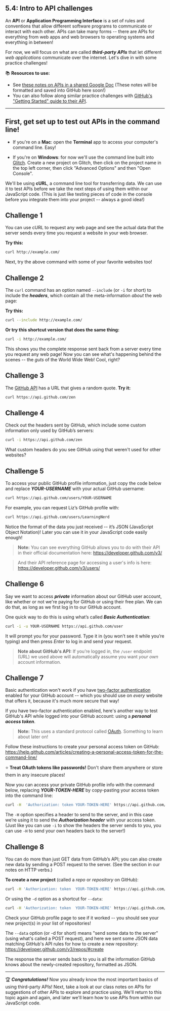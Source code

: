 ## 5.4: Intro to API challenges

An **API** or **Application Programming Interface** is a set of rules and conventions that allow different software programs to communicate or interact with each other. APIs can take many forms -- there are APIs for everything from web apps and web browsers to operating systems and everything in between!

For now, we will focus on what are called ***third-party APIs*** that let different *web applications* communicate over the internet. Let's dive in with some practice challenges!

:books: **Resources to use:**
  - See [these notes on APIs in a shared Google Doc](https://docs.google.com/document/d/1HH5ULwRQwbByOVbjRdSqUPIQhZsAqlu7imTeX1AA6n4/edit?usp=sharing) (These notes will be formatted and saved into GitHub here soon!)
  - You can also follow along similar practice challenges with [GitHub's "Getting Started" guide to their API](https://developer.github.com/v3/guides/getting-started/).

<hr/>

## First, get set up to test out APIs in the command line!

  - If you're on a **Mac**: open the **Terminal** app to access your computer's command line. Easy!
  
  - If you're on **Windows**: for now we'll use the command line built into [Glitch](https://glitch.com). Create a new project on Glitch, then click on the project name in the top left corner, then click "Advanced Options" and then "Open Console".

We'll be using **cURL**, a command line tool for transferring data. We can use it to test APIs before we take the next steps of using them within our JavaScript code. (This is just like testing pieces of code in the console before you integrate them into your project -- always a good idea!)

## Challenge 1

You can use cURL to request any web page and see the actual data that the server sends every time you request a website in your web browser.

**Try this:**

```bash
curl http://example.com/
```

Next, try the above command with some of your favorite websites too!

## Challenge 2

The `curl` command has an option named `--include` (or `-i` for short) to include the ***headers***, which contain all the meta-information *about* the web page:

**Try this:**

```bash
curl --include http://example.com/
```

**Or try this shortcut version that does the same thing:**

```bash
curl -i http://example.com/
```

This shows you the complete response sent back from a server every time you request any web page! Now you can see what's happening behind the scenes -- the *guts* of the World Wide Web! Cool, right?

## Challenge 3

The [GitHub API](https://developer.github.com/v3/guides/getting-started/) has a URL that gives a random quote. **Try it:**

```bash
curl https://api.github.com/zen
```

## Challenge 4

Check out the headers sent by GitHub, which include some custom information only used by GitHub’s servers:

```bash
curl -i https://api.github.com/zen
```

What custom headers do you see GitHub using that weren't used for other websites?

## Challenge 5

To access your public GitHub profile information, just copy the code below and replace ***YOUR-USERNAME*** with your actual GitHub username:

```bash
curl https://api.github.com/users/YOUR-USERNAME
```

For example, you can request Liz’s GitHub profile with:

```bash
curl https://api.github.com/users/LearningNerd
```

Notice the format of the data you just received -- it’s JSON (JavaScript Object Notation)! Later you can use it in your JavaScript code easily enough!

  > **Note:** You can see everything GitHub allows you to do with their API in their official documentation here: https://developer.github.com/v3/ 
  
  > And their API reference page for accessing a user's info is here: https://developer.github.com/v3/users/

## Challenge 6

Say we want to access ***private*** information about our GitHub user account, like whether or not we're paying for GitHub or using their free plan. We can do that, as long as we first log in to our GitHub account.

One quick way to do this is using what’s called ***Basic Authentication***:

```bash
curl -i -u YOUR-USERNAME https://api.github.com/user
```

It will prompt you for your password. Type it in (you won’t see it while you’re typing) and then press *Enter* to log in and send your request.

  > **Note about GitHub's API:** If you’re logged in, the `/user` endpoint (URL) we used above will automatically assume you want *your own* account information.

## Challenge 7

Basic authentication won't work if you have [two-factor authentication](https://help.github.com/articles/about-two-factor-authentication/) enabled for your GitHub account -- which you should use on *every* website that offers it, because it's much more secure that way!

If you have two-factor authentication enabled, here's another way to test GitHub's API while logged into your GitHub account: using a ***personal access token***.

  > **Note:** This uses a standard protocol called [OAuth](https://oauth.net/about/introduction/). Something to learn about later on!

Follow these instructions to create your personal access token on GitHub:
https://help.github.com/articles/creating-a-personal-access-token-for-the-command-line/

:star: **Treat OAuth tokens like passwords!** Don't share them anywhere or store them in any insecure places!

Now you can access your private GitHub profile info with the command below, replacing ***YOUR-TOKEN-HERE*** by copy-pasting your access token into the command line:

```bash
curl -H  'Authorization: token YOUR-TOKEN-HERE' https://api.github.com/user
```

The `-H` option specifies a header to send to the server, and in this case we’re using it to send the ***Authorization header*** with your access token. (Just like you can use `-i` to show the headers the server sends to you, you can use `-H` to send your own headers back to the server!)

## Challenge 8

You can do more than just GET data from GitHub’s API; you can also create new data by sending a POST request to the server. (See the section in our notes on HTTP verbs.)

**To create a new project** (called a *repo* or *repository* on GitHub):

```bash
curl -H 'Authorization: token  YOUR-TOKEN-HERE' https://api.github.com/user/repos  --data  '{"name": "test-repo"}
```

Or using the `-d` option as a shortcut for `--data`:

```bash
curl -H 'Authorization: token  YOUR-TOKEN-HERE' https://api.github.com/user/repos  -d  '{"name": "test-repo2"}
```

Check your GitHub profile page to see if it worked -- you should see your new project(s) in your list of repositories!

The `--data` option (or -d for short) means "send some data to the server" (using what's called a POST request), and here we sent some JSON data matching GitHub's API rules for how to create a new repository: https://developer.github.com/v3/repos/#create 

The response the server sends back to you is all the information GitHub knows about the newly-created repository, formatted as JSON.

<hr/>

:trophy: ***Congratulations!*** Now you already know the most important basics of using third-party APIs! Next, take a look at our class notes on APIs for suggestions of other APIs to explore and practice using. We'll return to this topic again and again, and later we'll learn how to use APIs from within our JavaScript code.
